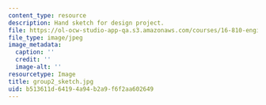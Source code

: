 ```yaml
---
content_type: resource
description: Hand sketch for design project.
file: https://ol-ocw-studio-app-qa.s3.amazonaws.com/courses/16-810-engineering-design-and-rapid-prototyping-january-iap-2005/b513611d64194a94b2a9f6f2aa602649_group2_sketch.jpg
file_type: image/jpeg
image_metadata:
  caption: ''
  credit: ''
  image-alt: ''
resourcetype: Image
title: group2_sketch.jpg
uid: b513611d-6419-4a94-b2a9-f6f2aa602649
---
```

